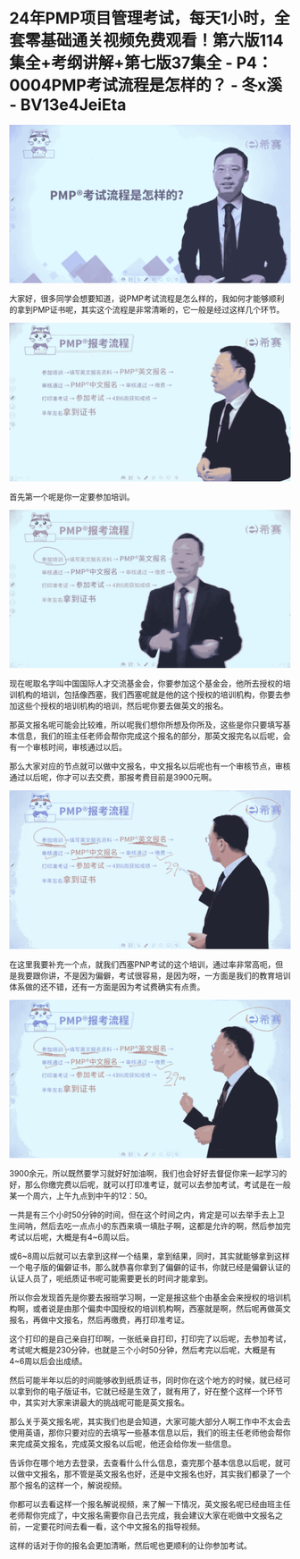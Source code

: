 # 24年PMP项目管理考试，每天1小时，全套零基础通关视频免费观看！第六版114集全+考纲讲解+第七版37集全 - P4：0004PMP考试流程是怎样的？ - 冬x溪 - BV13e4JeiEta

![](img/d4caedb3f8db8b8e63644af528b76489_0.png)

大家好，很多同学会想要知道，说PMP考试流程是怎么样的，我如何才能够顺利的拿到PMP证书呢，其实这个流程是非常清晰的，它一般是经过这样几个环节。



![](img/d4caedb3f8db8b8e63644af528b76489_2.png)

首先第一个呢是你一定要参加培训。

![](img/d4caedb3f8db8b8e63644af528b76489_4.png)

现在呢取名字叫中国国际人才交流基金会，你要参加这个基金会，他所去授权的培训机构的培训，包括像西塞，我们西塞呢就是他的这个授权的培训机构，你要去参加这些个授权的培训机构的培训，然后呢你要去做英文的报名。

那英文报名呢可能会比较难，所以呢我们想你所想及你所及，这些是你只要填写基本信息，我们的班主任老师会帮你完成这个报名的部分，那英文报完名以后呢，会有一个审核时间，审核通过以后。

那么大家对应的节点就可以做中文报名，中文报名以后呢也有一个审核节点，审核通过以后呢，你才可以去交费，那报考费目前是3900元啊。



![](img/d4caedb3f8db8b8e63644af528b76489_6.png)

在这里我要补充一个点，就我们西塞PNP考试的这个培训，通过率非常高呃，但是我要跟你讲，不是因为偏僻，考试很容易，是因为呀，一方面是我们的教育培训体系做的还不错，还有一方面是因为考试费确实有点贵。



![](img/d4caedb3f8db8b8e63644af528b76489_8.png)

3900余元，所以既然要学习就好好加油啊，我们也会好好去督促你来一起学习的好，那么你缴完费以后呢，就可以打印准考证，就可以去参加考试，考试是在一般某一个周六，上午九点到中午的12：50。

一共是有三个小时50分钟的时间，但在这个时间之内，肯定是可以去举手去上卫生间呐，然后去吃一点点小的东西来填一填肚子啊，这都是允许的啊，然后参加完考试以后呢，大概是有4~6周以后。

或6~8周以后就可以去拿到这样一个结果，拿到结果，同时，其实就能够拿到这样一个电子版的偏僻证书，那么就恭喜你拿到了偏僻的证书，你就已经是偏僻认证的认证人员了，呃纸质证书呢可能需要更长的时间才能拿到。

所以你会发现首先是你要去报班学习啊，一定是报这些个由基金会来授权的培训机构啊，或者说是由那个偏卖中国授权的培训机构啊，西塞就是啊，然后呢再做英文报名，再做中文报名，然后再缴费，再打印准考证。

这个打印的是自己亲自打印啊，一张纸亲自打印，打印完了以后呢，去参加考试，考试呢大概是230分钟，也就是三个小时50分钟，然后考完以后呢，大概是有4~6周以后会出成绩。

然后可能半年以后的时间能够收到纸质证书，同时你在这个地方的时候，就已经可以拿到你的电子版证书，它就已经是生效了，就有用了，好在整个这样一个环节中，其实对大家来讲最大的挑战呢可能是英文报名。

那么关于英文报名呢，其实我们也是会知道，大家可能大部分人啊工作中不太会去使用英语，那你只要对应的去填写一些基本信息以后，我们的班主任老师他会帮你来完成英文报名，完成英文报名以后呢，他还会给你发一些信息。

告诉你在哪个地方去登录，去查看什么什么信息，查完那个基本信息以后呢，就可以做中文报名，那不管是英文报名也好，还是中文报名也好，其实我们都录了一个那个报名的这样一个，解说视频。

你都可以去看这样一个报名解说视频，来了解一下情况，英文报名呢已经由班主任老师帮你完成了，中文报名需要你自己去完成，我会建议大家在呃做中文报名之前，一定要花时间去看一看，这个中文报名的指导视频。

这样的话对于你的报名会更加清晰，然后呢也更顺利的让你参加考试。
